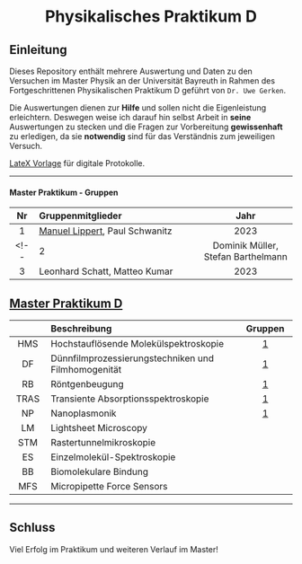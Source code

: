 <h1 align="center">Physikalisches Praktikum D</h1>

## Einleitung
Dieses Repository enthält mehrere Auswertung und Daten zu den Versuchen im Master Physik an der Universität Bayreuth in Rahmen des Fortgeschrittenen Physikalischen Praktikum D geführt von ``Dr. Uwe Gerken``.

Die Auswertungen dienen zur **Hilfe** und sollen nicht die Eigenleistung erleichtern. Deswegen weise ich darauf hin selbst Arbeit in **seine** Auswertungen zu stecken und die Fragen zur Vorbereitung **gewissenhaft** zu erledigen, da sie **notwendig** sind für das Verständnis zum jeweiligen Versuch.

[LateX Vorlage](https://github.com/Phi-Laboratorys/PPVorlage) für digitale Protokolle.


* * *

#### Master Praktikum - Gruppen

| Nr | Gruppenmitglieder  <img width=400/>                                                 | <img width=20/> Jahr <img width=20/>    |
|:--:|:------------------------------------------------------------------------------------|:---------:|
| 1  | [Manuel Lippert](https://github.com/ManeLippert), Paul Schwanitz                    |   2023    |
<!-- | 2  | Dominik Müller, Stefan Barthelmann                                                  |   2023    |
| 3  | Leonhard Schatt, Matteo Kumar                                                       |   2023    |-->

## [Master Praktikum D](https://github.com/Phi-Laboratorys/PPD)

| <img width=70/> | Beschreibung <img width=400/>                                               | <img width=20/> Gruppen <img width=20/> |
|:-------:|:------------------------------------------------------------------------------------|:-----------:|
| HMS     | Hochstauflösende Molekülspektroskopie                                               | [1](https://github.com/Phi-Laboratorys/PPD/blob/main/Versuch_HMS/Manuel_Paul/Versuch_HMS.pdf)        |
| DF      | Dünnfilmprozessierungstechniken und Filmhomogenität                                 | [1](https://github.com/Phi-Laboratorys/PPD/blob/main/Versuch_DF/Manuel_Paul/Versuch_DF.pdf) <!--,[3](https://github.com/Phi-Laboratorys/PPD/blob/main/Versuch_DF/Leo_Matteo/Versuch_DF.pdf)--> |
| RB      | Röntgenbeugung                                                                      | [1](https://github.com/Phi-Laboratorys/PPD/blob/main/Experiment_RB/Manuel_Paul/Experiment_RB.pdf) <!--, [2](https://github.com/Phi-Laboratorys/PPD/blob/main/Versuch_RB/Dominik_Stefan/Versuch_RB.pdf), [3](https://github.com/Phi-Laboratorys/PPD/blob/main/Versuch_RB/Leo_Matteo/Versuch_RB.pdf)-->  |
| TRAS    | Transiente Absorptionsspektroskopie                                                 | [1](https://github.com/Phi-Laboratorys/PPD/blob/main/Versuch_TAS/Manuel_Paul/Experiment_TRAS.pdf) <!--, [3](https://github.com/Phi-Laboratorys/PPD/blob/main/Versuch_TAS/Leo_Matteo/Versuch_TAS.pdf)-->    |
| NP      | Nanoplasmonik                                                                       | [1](https://github.com/Phi-Laboratorys/PPD/blob/main/Versuch_NP/Manuel_Paul/Versuch_NP.pdf) <!--, [3](https://github.com/Phi-Laboratorys/PPD/blob/main/Versuch_NP/Leo_Matteo/Versuch_NP.pdf)-->     |
| LM      | Lightsheet Microscopy                                                               | <!--[3](https://github.com/Phi-Laboratorys/PPD/blob/main/Versuch_LM/Leo_Matteo/Versuch_LM.pdf)-->   |
| STM     | Rastertunnelmikroskopie                                                             | <!--[2](https://github.com/Phi-Laboratorys/PPD/blob/main/Versuch_STM/Dominik_Stefan/Versuch_STM.pdf)-->     |
| ES      | Einzelmolekül-Spektroskopie                                                         | <!--[2](https://github.com/Phi-Laboratorys/PPD/blob/main/Versuch_ES/Dominik_Stefan/Versuch_ES.pdf)-->  |
| BB      | Biomolekulare Bindung                                                               | <!--[2](https://github.com/Phi-Laboratorys/PPD/blob/main/Versuch_BB/Dominik_Stefan/Versuch_BB.pdf)-->      |
| MFS     | Micropipette Force Sensors                                                          | <!--[2](https://github.com/Phi-Laboratorys/PPD/blob/main/Versuch_MFS/Dominik_Stefan/Versuch_MFS.pdf)-->  |

* * *
## Schluss

Viel Erfolg im Praktikum und weiteren Verlauf im Master!